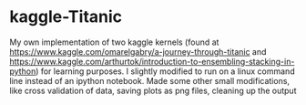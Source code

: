 # kaggle-Titanic

My own implementation of two kaggle kernels (found at https://www.kaggle.com/omarelgabry/a-journey-through-titanic and https://www.kaggle.com/arthurtok/introduction-to-ensembling-stacking-in-python) for learning purposes. I slightly modified to run on a linux command line instead of an ipython notebook. Made some other small modifications, like cross validation of data, saving plots as png files, cleaning up the output
